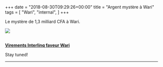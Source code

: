 +++
date = "2018-08-30T09:29:26+00:00"
title = "Argent mystère à Wari"
tags = [
    "Wari",
    "internal",
]
+++

Le mystère de 1,3 milliard CFA à Wari.

<div class="container" style="width:auto">
  <a target="blank" href="https://res.cloudinary.com/vincentstradic/image/upload/v1526132495/work/j11-1.jpg">
    <img src="https://res.cloudinary.com/vincentstradic/image/upload/bo_2px_solid_rgb:279d14/v1526132495/work/j11-1.jpg" style="max-width:100%">
  </a>
</div>
<br>
<!--more-->

[**Virements Interlinq faveur Wari**](https://res.cloudinary.com/vincentstradic/raw/upload/v1526132608/work/Virements_Interlinq_faveur_Wari__2.xlsx)

Stay tuned!


<hr>
